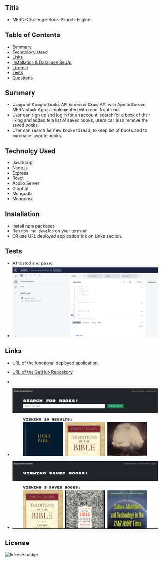 ## Title

- MERN-Challenge-Book-Search-Engine

## Table of Contents

- [Summary](#Summary)
- [Technology Used](#Technolgy)
- [Links](#Links)
- [Installation & Database SetUp](#Installation)
- [License](#license)
- [Tests](#tests)
- [Questions](#questions)

## Summary

- Usage of Google Books API to create Graql API with Apollo Server. MERN stack App is implemented with react front-end.
- User can sign up and log in for an account, search for a book of their liking and added to a list of saved books, users can also remove the saved books.
- User can search for new books to read, to keep list of books and to purchase favorite books.

## Technolgy Used

- JavaScript
- Node.js
- Express
- React
- Apollo Server
- Graphql
- Mongodb
- Mongoose

## Installation

- Install npm packages
- Run `npm run develop` on your terminal.
- OR use URL deployed application link on Links section.

## Tests

- All tested and passe
- ![Test Page](./Assets/Test-Page.png)

## Links

- [URL of the functional deployed application](https://powerful-waters-09126.herokuapp.com/)
- [URL of the GetHub Repository](https://github.com/Tesfa8186/MERN-Book-Serach-Engine)

-
- ![Evidance for Search Book Results Page](./Assets/Search-Book-Results-Evidence.png)
- ![Evidance for Saved Book Page](./Assets/Saved-BookPage-Evidence.png)

## License

![license badge](https://img.shields.io/badge/license-MIT-brightgreen)
